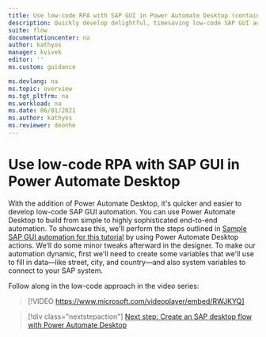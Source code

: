 ```yaml
---
title: Use low-code RPA with SAP GUI in Power Automate Desktop (contains video) | Microsoft Docs
description: Quickly develop delightful, timesaving low-code SAP GUI automations with Power Automate.
suite: flow
documentationcenter: na
author: kathyos
manager: kvivek
editor: ''
ms.custom: guidance

ms.devlang: na
ms.topic: overview
ms.tgt_pltfrm: na
ms.workload: na
ms.date: 06/01/2021
ms.author: kathyos
ms.reviewer: deonhe
---
```


# Use low-code RPA with SAP GUI in Power Automate Desktop

With the addition of Power Automate Desktop, it's quicker and easier to develop low-code SAP GUI automation. You can use Power Automate Desktop to build from simple to highly sophisticated end-to-end automation. To showcase this, we'll perform the steps outlined in [Sample SAP GUI automation for this tutorial](sample-sap-scenario.md) by using Power Automate Desktop actions. We’ll do some minor tweaks afterward in the designer. To make our automation dynamic, first we'll need to create some variables that we'll use to fill in data—like street, city, and country—and also system variables to connect to your SAP system.

Follow along in the low-code approach in the video series:

> [!VIDEO https://www.microsoft.com/videoplayer/embed/RWJKYQ]

> [!div class="nextstepaction"]
> [Next step: Create an SAP desktop flow with Power Automate Desktop](creating-sap-desktop-flow-action-based-gui.md)

